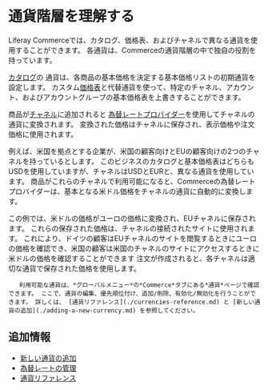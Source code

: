 # 通貨階層を理解する

Liferay Commerceでは、カタログ、価格表、およびチャネルで異なる通貨を使用することができます。 各通貨は、Commerceの通貨階層の中で独自の役割を持っています。

[カタログ](../../managing-a-catalog/catalogs/creating-a-new-catalog.md)の 通貨は、各商品の基本価格を決定する基本価格リストの初期通貨を設定します。 カスタム[価格表](../../managing-a-catalog/managing-prices/creating-a-price-list.md)と代替通貨を使って、特定のチャネル、アカウント、およびアカウントグループの基本価格表を上書きすることができます。

商品が[チャネル](../../starting-a-store/channels/managing-channels.md)に追加されると [為替レートプロバイダー](./managing-exchange-rates.md)を使用してチャネルの通貨に変換されます。 変換された価格はチャネルに保存され、表示価格や注文価格に使用されます。

例えば、米国を拠点とする企業が、米国の顧客向けとEUの顧客向けの2つのチャネルを持っているとします。 このビジネスのカタログと基本価格表はどちらもUSDを使用していますが、チャネルはUSDとEURと、異なる通貨を使用しています。 商品がこれらのチャネルで利用可能になると、Commerceの為替レートプロバイダーは、基本となる米ドル価格をチャネルの通貨に自動的に変換します。

この例では、米ドルの価格がユーロの価格に変換され、EUチャネルに保存されます。 これらの保存された価格は、チャネルの接続されたサイトに使用されます。 これにより、ドイツの顧客はEUチャネルのサイトを閲覧するときにユーロの価格を確認でき、米国の顧客は米国のチャネルのサイトにアクセスするときに米ドルの価格を確認することができます 注文が作成されると、各チャネルは適切な通貨で保存された価格を使用します。

```{note}
   利用可能な通貨は、*グローバルメニュー*の*Commerce*タブにある*通貨*ページで確認できます。 ここで、通貨の編集、優先順位付け、追加/削除、有効化/無効化を行うことができます。 詳しくは、 [通貨リファレンス](./currencies-reference.md) と [新しい通貨の追加](./adding-a-new-currency.md) を参照してください。
```

<!-- Update article once \[COMMERCE-5171\](https://issues.liferay.com/browse/COMMERCE-5171) is implemented. It removes Catalog Currency and uses the Base Price List currency alone as currency basis. --> 

<a name="additional-information" />

## 追加情報

* [新しい通貨の追加](./adding-a-new-currency.md)
* [為替レートの管理](./managing-exchange-rates.md)
* [通貨リファレンス](./currencies-reference.md)
